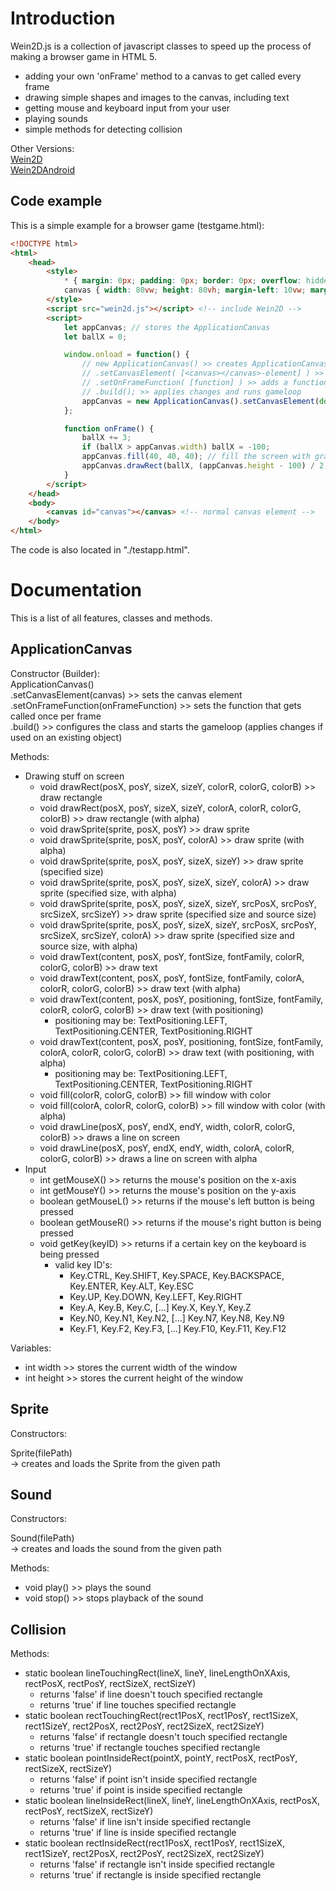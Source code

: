 # Introduction
Wein2D.js is a collection of javascript classes to speed up the process of making a browser game in HTML 5.
- adding your own 'onFrame' method to a canvas to get called every frame
- drawing simple shapes and images to the canvas, including text
- getting mouse and keyboard input from your user
- playing sounds
- simple methods for detecting collision

Other Versions:  
[Wein2D](https://www.github.com/devtaube/wein2d)  
[Wein2DAndroid](https://www.github.com/devtaube/wein2dandroid)  

## Code example
This is a simple example for a browser game (testgame.html):
```html
<!DOCTYPE html>
<html>
    <head>
        <style>
            * { margin: 0px; padding: 0px; border: 0px; overflow: hidden; background-color: #313131; }
            canvas { width: 80vw; height: 80vh; margin-left: 10vw; margin-top: 10vh; background-color: #f1f1f1; }
        </style>
        <script src="wein2d.js"></script> <!-- include Wein2D -->
        <script>
            let appCanvas; // stores the ApplicationCanvas
            let ballX = 0;

            window.onload = function() {
                // new ApplicationCanvas() >> creates ApplicationCanvas object
                // .setCanvasElement( [<canvas></canvas>-element] ) >> adds the canvas element
                // .setOnFrameFunction( [function] ) >> adds a function to be called every frame
                // .build(); >> applies changes and runs gameloop
                appCanvas = new ApplicationCanvas().setCanvasElement(document.getElementById("canvas")).setOnFrameFunction(onFrame).build();
            };

            function onFrame() {
                ballX += 3;
                if (ballX > appCanvas.width) ballX = -100;
                appCanvas.fill(40, 40, 40); // fill the screen with gray
                appCanvas.drawRect(ballX, (appCanvas.height - 100) / 2, 100, 100, 255, 255, 255); // draw the 'ball'
            }
        </script>
    </head>
    <body>
        <canvas id="canvas"></canvas> <!-- normal canvas element -->
    </body>
</html>
```

The code is also located in "./testapp.html".

# Documentation
This is a list of all features, classes and methods.

## ApplicationCanvas
Constructor (Builder):  
ApplicationCanvas()  
.setCanvasElement(canvas) >> sets the canvas element  
.setOnFrameFunction(onFrameFunction) >> sets the function that gets called once per frame  
.build() >> configures the class and starts the gameloop (applies changes if used on an existing object)  

Methods:
- Drawing stuff on screen
   - void drawRect(posX, posY, sizeX, sizeY, colorR, colorG, colorB) >> draw rectangle
   - void drawRect(posX, posY, sizeX, sizeY, colorA, colorR, colorG, colorB) >> draw rectangle (with alpha)
   - void drawSprite(sprite, posX, posY) >> draw sprite
   - void drawSprite(sprite, posX, posY, colorA) >> draw sprite (with alpha)
   - void drawSprite(sprite, posX, posY, sizeX, sizeY) >> draw sprite (specified size)
   - void drawSprite(sprite, posX, posY, sizeX, sizeY, colorA) >> draw sprite (specified size, with alpha)
   - void drawSprite(sprite, posX, posY, sizeX, sizeY, srcPosX, srcPosY, srcSizeX, srcSizeY) >> draw sprite (specified size and source size)
   - void drawSprite(sprite, posX, posY, sizeX, sizeY, srcPosX, srcPosY, srcSizeX, srcSizeY, colorA) >> draw sprite (specified size and source size, with alpha)
   - void drawText(content, posX, posY, fontSize, fontFamily, colorR, colorG, colorB) >> draw text
   - void drawText(content, posX, posY, fontSize, fontFamily, colorA, colorR, colorG, colorB) >> draw text (with alpha)
   - void drawText(content, posX, posY, positioning, fontSize, fontFamily, colorR, colorG, colorB) >> draw text (with positioning)
        - positioning may be: TextPositioning.LEFT, TextPositioning.CENTER, TextPositioning.RIGHT
   - void drawText(content, posX, posY, positioning, fontSize, fontFamily, colorA, colorR, colorG, colorB) >> draw text (with positioning, with alpha)
        - positioning may be: TextPositioning.LEFT, TextPositioning.CENTER, TextPositioning.RIGHT
   - void fill(colorR, colorG, colorB) >> fill window with color
   - void fill(colorA, colorR, colorG, colorB) >> fill window with color (with alpha)
   - void drawLine(posX, posY, endX, endY, width, colorR, colorG, colorB) >> draws a line on screen
   - void drawLine(posX, posY, endX, endY, width, colorA, colorR, colorG, colorB) >> draws a line on screen with alpha
- Input
   - int getMouseX() >> returns the mouse's position on the x-axis
   - int getMouseY() >> returns the mouse's position on the y-axis
   - boolean getMouseL() >> returns if the mouse's left button is being pressed
   - boolean getMouseR() >> returns if the mouse's right button is being pressed
   - void getKey(keyID) >> returns if a certain key on the keyboard is being pressed
       - valid key ID's:
         - Key.CTRL, Key.SHIFT, Key.SPACE, Key.BACKSPACE, Key.ENTER, Key.ALT, Key.ESC
         - Key.UP, Key.DOWN, Key.LEFT, Key.RIGHT
         - Key.A, Key.B, Key.C, [...] Key.X, Key.Y, Key.Z
         - Key.N0, Key.N1, Key.N2, [...] Key.N7, Key.N8, Key.N9
         - Key.F1, Key.F2, Key.F3, [...] Key.F10, Key.F11, Key.F12

Variables:  
- int width >> stores the current width of the window
- int height >> stores the current height of the window

## Sprite
Constructors:  

Sprite(filePath)  
-> creates and loads the Sprite from the given path  

## Sound
Constructors:  

Sound(filePath)  
-> creates and loads the sound from the given path  

Methods:
 - void play() >> plays the sound
 - void stop() >> stops playback of the sound

## Collision
Methods:
 - static boolean lineTouchingRect(lineX, lineY, lineLengthOnXAxis, rectPosX, rectPosY, rectSizeX, rectSizeY)
     - returns 'false' if line doesn't touch specified rectangle
     - returns 'true' if line touches specified rectangle
 - static boolean rectTouchingRect(rect1PosX, rect1PosY, rect1SizeX, rect1SizeY, rect2PosX, rect2PosY, rect2SizeX, rect2SizeY)
     - returns 'false' if rectangle doesn't touch specified rectangle
     - returns 'true' if rectangle touches specified rectangle
 - static boolean pointInsideRect(pointX, pointY, rectPosX, rectPosY, rectSizeX, rectSizeY)
     - returns 'false' if point isn't inside specified rectangle
     - returns 'true' if point is inside specified rectangle
 - static boolean lineInsideRect(lineX, lineY, lineLengthOnXAxis, rectPosX, rectPosY, rectSizeX, rectSizeY)
     - returns 'false' if line isn't inside specified rectangle
     - returns 'true' if line is inside specified rectangle
 - static boolean rectInsideRect(rect1PosX, rect1PosY, rect1SizeX, rect1SizeY, rect2PosX, rect2PosY, rect2SizeX, rect2SizeY)
     - returns 'false' if rectangle isn't inside specified rectangle
     - returns 'true' if rectangle is inside specified rectangle


